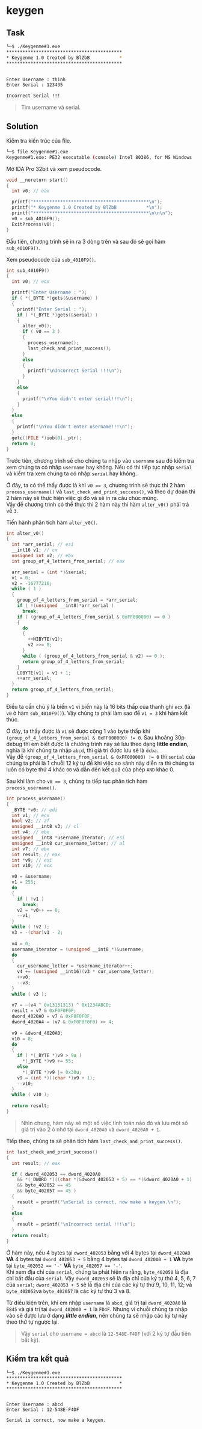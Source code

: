 # keygen
## Task
```bash
└─$ ./Keygenme#1.exe
*******************************************
* Keygenme 1.0 Created by BlZbB           *
*******************************************


Enter Username : thinh
Enter Serial : 123435

Incorrect Serial !!!
```
> Tìm username và serial.

## Solution
Kiểm tra kiến trúc của file.  

```bash
└─$ file Keygenme#1.exe
Keygenme#1.exe: PE32 executable (console) Intel 80386, for MS Windows
```  

Mở IDA Pro 32bit và xem pseudocode.  
```c
void __noreturn start()
{
  int v0; // eax

  printf("*******************************************\n");
  printf("* Keygenme 1.0 Created by BlZbB           *\n");
  printf("*******************************************\n\n\n");
  v0 = sub_4010F9();
  ExitProcess(v0);
}
```  

Đầu tiên, chương trình sẽ in ra 3 dòng trên và sau đó sẽ gọi hàm `sub_4010F9()`.  

Xem pseudocode của `sub_4010F9()`.  

```c
int sub_4010F9()
{
  int v0; // ecx

  printf("Enter Username : ");
  if ( *(_BYTE *)gets(&username) )
  {
    printf("Enter Serial : ");
    if ( *(_BYTE *)gets(&serial) )
    {
      alter_v0();
      if ( v0 == 3 )
      {
        process_username();
        last_check_and_print_success();
      }
      else
      {
        printf("\nIncorrect Serial !!!\n");
      }
    }
    else
    {
      printf("\nYou didn't enter serial!!!\n");
    }
  }
  else
  {
    printf("\nYou didn't enter username!!!\n");
  }
  getc((FILE *)iob[0]._ptr);
  return 0;
}
```

Trước tiên, chương trình sẽ cho chúng ta nhập vào `username` sau đó kiểm tra xem chúng ta có nhập `username` hay không. Nếu có thì tiếp tục nhập `serial` và kiểm tra xem chúng ta có nhập `serial` hay không.  

Ở đây, ta có thể thấy được là khi `v0 == 3`, chương trình sẽ thực thi 2 hàm `process_username()` và `last_check_and_print_success()`, và theo dự đoán thì 2 hàm này sẽ thực hiện việc gì đó và sẽ in ra câu chúc mừng.  
Vậy để chương trình có thể thực thi 2 hàm này thì hàm `alter_v0()` phải trả về `3`.  

Tiến hành phân tích hàm `alter_v0()`.  

```c
int alter_v0()
{
  int *arr_serial; // esi
  __int16 v1; // cx
  unsigned int v2; // ebx
  int group_of_4_letters_from_serial; // eax

  arr_serial = (int *)&serial;
  v1 = 0;
  v2 = -16777216;
  while ( 1 )
  {
    group_of_4_letters_from_serial = *arr_serial;
    if ( !(unsigned __int8)*arr_serial )
      break;
    if ( (group_of_4_letters_from_serial & 0xFF000000) == 0 )
    {
      do
      {
        ++HIBYTE(v1);
        v2 >>= 8;
      }
      while ( (group_of_4_letters_from_serial & v2) == 0 );
      return group_of_4_letters_from_serial;
    }
    LOBYTE(v1) = v1 + 1;
    ++arr_serial;
  }
  return group_of_4_letters_from_serial;
}
```  

Điều ta cần chú ý là biến `v1` vì biến này là 16 bits thấp của thanh ghi `ecx` (là `v0` ở hàm `sub_4010F9()`). Vậy chúng ta phải làm sao để `v1 = 3` khi hàm kết thúc.  

Ở đây, ta thấy được là `v1` sẽ được cộng 1 vào byte thấp khi `(group_of_4_letters_from_serial & 0xFF000000) != 0`. Sau khoảng 30p debug thì em biết được là chương trình này sẽ lưu theo dạng **little endian**, nghĩa là khi chúng ta nhập `abcd`, thì giá trị được lưu sẽ là `dcba`.  
Vậy để `(group_of_4_letters_from_serial & 0xFF000000) != 0` thì `serial` của chúng ta phải là 1 chuỗi 12 ký tự để khi việc so sánh này diễn ra thì chúng ta luôn có byte thứ 4 khác `00` và dẫn đến kết quả của phép `AND` khác 0.

Sau khi làm cho `v0 == 3`, chúng ta tiếp tục phân tích hàm `process_username()`.
```c
int process_username()
{
  _BYTE *v0; // edi
  int v1; // ecx
  bool v2; // zf
  unsigned __int8 v3; // cl
  int v4; // ebx
  unsigned __int8 *username_iterator; // esi
  unsigned __int8 cur_username_letter; // al
  int v7; // ebx
  int result; // eax
  int *v9; // esi
  int v10; // ecx

  v0 = &username;
  v1 = 255;
  do
  {
    if ( !v1 )
      break;
    v2 = *v0++ == 0;
    --v1;
  }
  while ( !v2 );
  v3 = -(char)v1 - 2;
  
  v4 = 0;
  username_iterator = (unsigned __int8 *)&username;
  do
  {
    cur_username_letter = *username_iterator++;
    v4 += (unsigned __int16)(v3 * cur_username_letter);
    ++v0;
    --v3;
  }
  while ( v3 );
  
  v7 = ~(v4 ^ 0x13131313) ^ 0x1234ABCD;
  result = v7 & 0xF0F0F0F;
  dword_4020A0 = v7 & 0xF0F0F0F;
  dword_4020A4 = (v7 & 0xF0F0F0F0) >> 4;
  
  v9 = &dword_4020A0;
  v10 = 8;
  do
  {
    if ( *(_BYTE *)v9 > 9u )
      *(_BYTE *)v9 += 55;
    else
      *(_BYTE *)v9 |= 0x30u;
    v9 = (int *)((char *)v9 + 1);
    --v10;
  }
  while ( v10 );
  
  return result;
}
```
> Nhìn chung, hàm này sẽ một số việc tính toán nào đó và lưu một số giá trị vào 2 ô nhớ tại `dword_4020A0` và `dword_4020A0 + 1`.  

Tiếp theo, chúng ta sẽ phân tích hàm `last_check_and_print_success()`.
```c
int last_check_and_print_success()
{
  int result; // eax

  if ( dword_402053 == dword_4020A0
    && *(_DWORD *)((char *)&dword_402053 + 5) == *(&dword_4020A0 + 1)
    && byte_402052 == 45
    && byte_402057 == 45 )
  {
    result = printf("\nSerial is correct, now make a keygen.\n");
  }
  else
  {
    result = printf("\nIncorrect serial !!!\n");
  }
  return result;
}
```  

Ở hàm này, nếu 4 bytes tại `dword_402053` bằng với 4 bytes tại `dword_4020A0` **VÀ** 4 bytes tại `dword_402053 + 5` bằng 4 bytes tại `dword_4020A0 + 1` **VÀ** byte tại `byte_402052 == '-'` **VÀ** `byte_402057 == '-'`.  
Khi xem địa chỉ của `serial`, chúng ta phát hiện ra rằng, `byte_402050` là địa chỉ bắt đầu của `serial`. Vậy `dword_402053` sẽ là địa chỉ của ký tự thứ 4, 5, 6, 7 của `serial`; `dword_402053 + 5` sẽ là địa chỉ của các ký tự thứ 9, 10, 11, 12; và `byte_402052`và `byte_402057` là các ký tự thứ 3 và 8.  

Từ điều kiện trên, khi em nhập `username` là `abcd`, giá trị tại `dword_4020A0` là `E845` và giá trị tại `dword_4020A0 + 1` là `FD4F`. Nhưng vì chuỗi chúng ta nhập vào sẽ được lưu ở dạng ***little endian***, nên chúng ta sẽ nhập các ký tự này theo thứ tự ngược lại.  
> Vậy `serial` cho `username = abcd` là `12-548E-F4DF` (với 2 ký tự đầu tiên bất kỳ).  

## Kiểm tra kết quả
```
└─$ ./Keygenme#1.exe
*******************************************
* Keygenme 1.0 Created by BlZbB           *
*******************************************


Enter Username : abcd
Enter Serial : 12-548E-F4DF

Serial is correct, now make a keygen.
```
